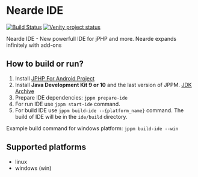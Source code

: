 # Nearde IDE 
[![Build Status](https://travis-ci.org/VenityStudio/Nearde-IDE.svg?branch=master)](https://travis-ci.org/VenityStudio/Nearde-IDE)
[![Venity project status](https://img.shields.io/badge/Venity-official-blue.svg)](https://vk.com/venity)

Nearde IDE - New powerfull IDE for jPHP and more. Nearde expands infinitely with add-ons

## How to build or run?

1. Install [JPHP For Android Project](https://github.com/VenityStudio/jphp-android)
2. Install **Java Development Kit 9 or 10** and the last version of JPPM. [JDK Archive](vk.cc/8H4X68)
3. Prepare IDE dependencies: ``jppm prepare-ide``
4. For run IDE use ``jppm start-ide`` command.
5. For build IDE use ``jppm build-ide --{platform_name}`` command. The build of IDE will be in the `ide/build` directory.

Example build command for windows platform: ``jppm build-ide --win``

## Supported platforms 

 - linux
 - windows (win)

